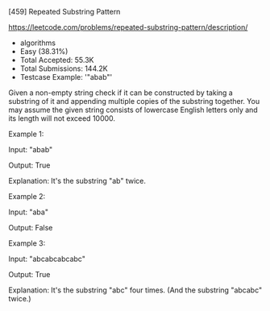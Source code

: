 [459] Repeated Substring Pattern  

https://leetcode.com/problems/repeated-substring-pattern/description/

* algorithms
* Easy (38.31%)
* Total Accepted:    55.3K
* Total Submissions: 144.2K
* Testcase Example:  '"abab"'

Given a non-empty string check if it can be constructed by taking a substring of it and appending multiple copies of the substring together.  You may assume the given string consists of lowercase English letters only and its length  will not exceed 10000. 

Example 1:

Input: "abab"

Output: True

Explanation: It's the substring "ab" twice.



Example 2:

Input: "aba"

Output: False



Example 3:

Input: "abcabcabcabc"

Output: True

Explanation: It's the substring "abc" four times. (And the substring "abcabc" twice.)


